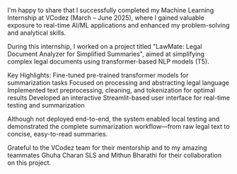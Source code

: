I'm happy to share that I successfully completed my Machine Learning Internship at VCodez (March – June 2025), where I gained valuable exposure to real-time AI/ML applications and enhanced my problem-solving and analytical skills.

During this internship, I worked on a project titled "LawMate: Legal Document Analyzer for Simplified Summaries", aimed at simplifying complex legal documents using transformer-based NLP models (T5).

Key Highlights:
  Fine-tuned pre-trained transformer models for summarization tasks
  Focused on processing and abstracting legal language
  Implemented text preprocessing, cleaning, and tokenization for optimal results
  Developed an interactive Streamlit-based user interface for real-time testing and summarization

Although not deployed end-to-end, the system enabled local testing and demonstrated the complete summarization workflow—from raw legal text to concise, easy-to-read summaries.

Grateful to the VCodez team for their mentorship and to my amazing teammates Ghuha Charan SLS and Mithun Bharathi for their collaboration on this project.
